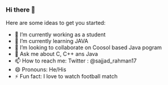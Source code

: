 ### Hi there 👋

Here are some ideas to get you started:

- 🔭 I’m currently working as a student
- 🌱 I’m currently learning JAVA
- 👯 I’m looking to collaborate on Coosol based Java pogram
- 💬 Ask me about C, C++ ans Java
- 📫 How to reach me: Twitter : @sajjad_rahman17
- 😄 Pronouns: He/His
- ⚡ Fun fact: I love to watch football match 

